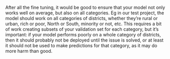 After all the fine tuning, it would be good to ensure that your model not only works well on average, but also on all categories. Eg in our test project, the model should work on all categories of districts, whether they’re rural or urban, rich or poor, North or South, minority or not, etc. This requires a bit of work creating subsets of your validation set for each category, but it’s important: if your model performs poorly on a whole category of districts, then it should probably not be deployed until the issue is solved, or at least it should not be used to make predictions for that category, as it may do more harm than good.
